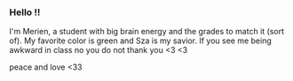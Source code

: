 ### Hello !!
I'm Merien, a student with big brain energy and the grades to match it (sort of). My favorite color is green and Sza is my savior. If you see me being awkward in class no you do not thank you <3 <3

<!--
**merienjohnson/merienjohnson** is a ✨ _special_ ✨ repository because its `README.md` (this file) appears on your GitHub profile.

Here are some ideas to get you started:

- 🔭 I’m currently working on being the baddest there is
- 🌱 I’m currently learning how to be the baddest
- 👯 I’m looking to collaborate on baddie behavior
- 🤔 I’m looking for help with school <3
- 💬 Ask me about NOTHING
- 📫 How to reach me: my phone number: 4
- ⚡ Fun fact: I play on garageband too much 
--> peace and love <33
